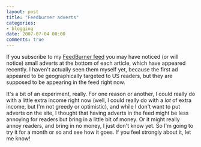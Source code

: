 ```yaml
---
layout: post
title: "Feedburner adverts"
categories:
- blogging
date: 2007-07-04 00:00
comments: true
---
```


<p>If you subscribe to my <a href="http://feeds.feedburner.com/butshesagirl">FeedBurner feed</a> you may have noticed (or will notice) small adverts at the bottom of each article, which have appeared recently. I haven't actually seen them myself yet, because the first ad appeared to be geographically targeted to US readers, but they are supposed to be appearing in the feed right now.</p>

<p>It's a bit of an experiment, really. For one reason or another, I could really do with a little extra income right now (well, I could really do with a <em>lot</em> of extra income, but I'm not greedy or optimistic), and while I don't want to put adverts on the site, I thought that having adverts in the feed might be less annoying for readers but bring in a little bit of money. Or it might really annoy readers, and bring in no money, I just don't know yet. So I'm going to try it for a month or so and see how it goes. If you feel strongly about it, let me know!</p>



